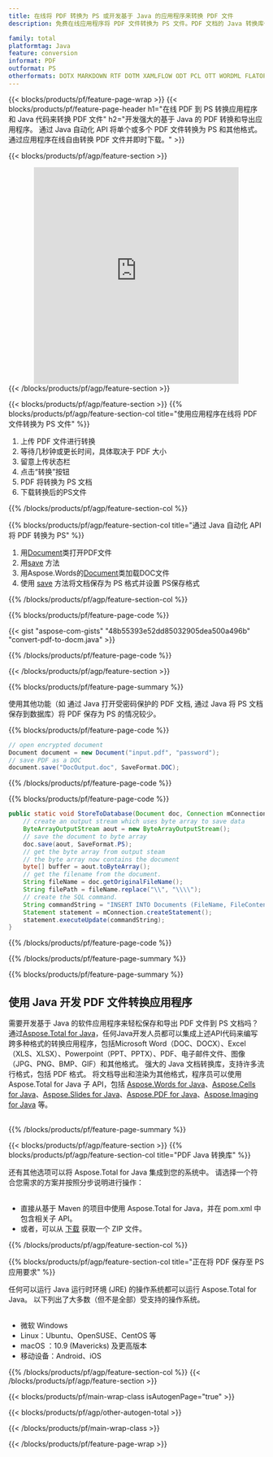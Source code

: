 ```yaml
---
title: 在线将 PDF 转换为 PS 或开发基于 Java 的应用程序来转换 PDF 文件
description: 免费在线应用程序将 PDF 文件转换为 PS 文件。PDF 文档的 Java 转换库代码。 

family: total
platformtag: Java
feature: conversion
informat: PDF
outformat: PS
otherformats: DOTX MARKDOWN RTF DOTM XAMLFLOW ODT PCL OTT WORDML FLATOPC PS MHTML
---
```

{{< blocks/products/pf/feature-page-wrap >}}
{{< blocks/products/pf/feature-page-header h1="在线 PDF 到 PS 转换应用程序和 Java 代码来转换 PDF 文件" h2="开发强大的基于 Java 的 PDF 转换和导出应用程序。 通过 Java 自动化 API 将单个或多个 PDF 文件转换为 PS 和其他格式。 通过应用程序在线自由转换 PDF 文件并即时下载。" >}}


{{< blocks/products/pf/agp/feature-section >}}

<div class="container-fluid agp-content bg-white aboutfile box-1 vh100 section nopbtm">
<div class=container>
<div class=row>
<div class="demobox tc col-md-12 padding-0" align="center">

<iframe title="免费在线 PDF 至 PS 转换应用程序" style="border: none; height: 426px;" scrolling="no" src="https://total-conversion-app-65z5r2lp.k8s.dynabic.com/?to=ps&from=pdf" id="child-iframe" width="80%"></iframe>

</div></div>
</div></div>
{{< /blocks/products/pf/agp/feature-section >}}


{{< blocks/products/pf/agp/feature-section >}}
{{% blocks/products/pf/agp/feature-section-col title="使用应用程序在线将 PDF 文件转换为 PS 文件" %}}

1. 上传 PDF 文件进行转换
1. 等待几秒钟或更长时间，具体取决于 PDF 大小
1. 留意上传状态栏
1. 点击“转换”按钮
1. PDF 将转换为 PS 文档
1. 下载转换后的PS文件

{{% /blocks/products/pf/agp/feature-section-col %}}

{{% blocks/products/pf/agp/feature-section-col title="通过 Java 自动化 API 将 PDF 转换为 PS" %}}


1. 用[Document](https://reference.aspose.com/pdf/java/com.aspose.pdf/Document)类打开PDF文件
2. 用[save](https://reference.aspose.com/pdf/java/com.aspose.pdf/Document#save-java.lang.String-com.aspose.pdf.SaveOptions-将PDF转换为DOC ) 方法
3. 用Aspose.Words的[Document](https://reference.aspose.com/words/java/com.aspose.words/Document)类加载DOC文件
4. 使用 [save](https://reference.aspose.com/words/java/com.aspose.words/Document#save(java.lang.String,int)) 方法将文档保存为 PS 格式并设置 PS保存格式



{{% /blocks/products/pf/agp/feature-section-col %}}

{{% blocks/products/pf/feature-page-code %}}
{{< gist "aspose-com-gists" "48b55393e52dd85032905dea500a496b" "convert-pdf-to-docm.java" >}}
{{% /blocks/products/pf/feature-page-code %}}

{{< /blocks/products/pf/agp/feature-section >}}

{{% blocks/products/pf/feature-page-summary %}}

使用其他功能（如 通过 Java 打开受密码保护的 PDF 文档, 通过 Java 将 PS 文档保存到数据库）将 PDF 保存为 PS 的情况较少。

{{% blocks/products/pf/feature-page-code %}}

```cs
// open encrypted document
Document document = new Document("input.pdf", "password");
// save PDF as a DOC 
document.save("DocOutput.doc", SaveFormat.DOC);
```


{{% /blocks/products/pf/feature-page-code %}}
{{% blocks/products/pf/feature-page-code %}}


```java
public static void StoreToDatabase(Document doc, Connection mConnection) throws Exception {
    // create an output stream which uses byte array to save data
    ByteArrayOutputStream aout = new ByteArrayOutputStream();
    // save the document to byte array
    doc.save(aout, SaveFormat.PS);
    // get the byte array from output steam
    // the byte array now contains the document
    byte[] buffer = aout.toByteArray();
    // get the filename from the document.
    String fileName = doc.getOriginalFileName();
    String filePath = fileName.replace("\\", "\\\\");
    // create the SQL command.
    String commandString = "INSERT INTO Documents (FileName, FileContent) VALUES('" + filePath + "', '" + buffer + "')";
    Statement statement = mConnection.createStatement();
    statement.executeUpdate(commandString);
}  
```


{{% /blocks/products/pf/feature-page-code %}}


{{% /blocks/products/pf/feature-page-summary %}}

{{% blocks/products/pf/feature-page-summary %}}

<h2>使用 Java 开发 PDF 文件转换应用程序</h2>

需要开发基于 Java 的软件应用程序来轻松保存和导出 PDF 文件到 PS 文档吗？ 通过[Aspose.Total for Java](https://products.aspose.com/total/zh/java/)，任何Java开发人员都可以集成上述API代码来编写跨多种格式的转换应用程序，包括Microsoft Word（DOC、DOCX）、Excel（XLS、XLSX）、Powerpoint（PPT、PPTX）、PDF、电子邮件文件、图像（JPG、PNG、BMP、GIF）和其他格式。 强大的 Java 文档转换库，支持许多流行格式，包括 PDF 格式。 将文档导出和渲染为其他格式，程序员可以使用 Aspose.Total for Java 子 API，包括 [Aspose.Words for Java](https://products.aspose.com/words/zh/java/)、[Aspose.Cells for Java](https://products.aspose.com/cells/zh/java/)、[Aspose.Slides for Java](https://products.aspose.com/slides/zh/java/)、[Aspose.PDF for Java](https://products.aspose.com/pdf/zh/java/)、[Aspose.Imaging for Java](https://products.aspose.com/imaging/zh/java/) 等。<br /><br />

{{% /blocks/products/pf/feature-page-summary %}}

{{< blocks/products/pf/agp/feature-section >}}
{{% blocks/products/pf/agp/feature-section-col title="PDF Java 转换库" %}}

还有其他选项可以将 Aspose.Total for Java 集成到您的系统中。 请选择一个符合您需求的方案并按照分步说明进行操作：<br /><br />

- 直接从基于 Maven 的项目中使用 Aspose.Total for Java，并在 pom.xml 中包含相关子 API。
- 或者，可以从 [下载](https://releases.aspose.com/total/java) 获取一个 ZIP 文件。

{{% /blocks/products/pf/agp/feature-section-col %}}

{{% blocks/products/pf/agp/feature-section-col title="正在将 PDF 保存至 PS 应用要求" %}}

任何可以运行 Java 运行时环境 (JRE) 的操作系统都可以运行 Aspose.Total for Java。 以下列出了大多数（但不是全部）受支持的操作系统。 <br /><br />
- 微软 Windows
- Linux：Ubuntu、OpenSUSE、CentOS 等
- macOS ：10.9 (Mavericks) 及更高版本
- 移动设备：Android、iOS

{{% /blocks/products/pf/agp/feature-section-col %}}
{{< /blocks/products/pf/agp/feature-section >}}

{{< blocks/products/pf/main-wrap-class isAutogenPage="true" >}}

{{< blocks/products/pf/agp/other-autogen-total >}}

{{< /blocks/products/pf/main-wrap-class >}}

{{< /blocks/products/pf/feature-page-wrap >}}
